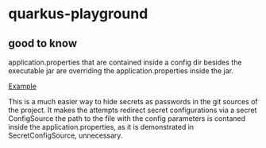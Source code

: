 # quarkus-playground

## good to know

application.properties that are contained inside a config dir besides the executable jar are overriding the application.properties inside the jar.

[Example](https://github.com/quarkusio/quarkus/issues/4123)

This is a much easier way to hide secrets as passwords in the git sources of the project. It makes the attempts redirect secret configurations via a secret ConfigSource the path to the file with the config parameters is contaned inside the application.properties, as it is demonstrated in SecretConfigSource, unnecessary.
